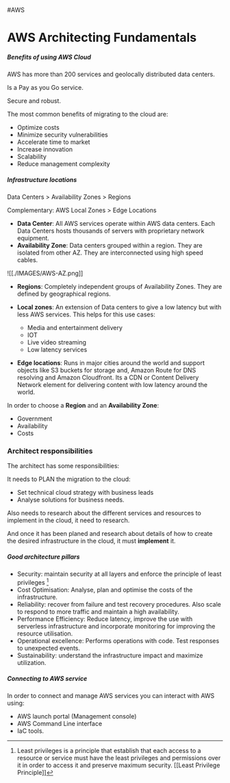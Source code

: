 #AWS 

# AWS Architecting Fundamentals

##### Benefits of using AWS Cloud

AWS has more than 200 services and geolocally distributed data centers. 

Is a Pay as you Go service. 

Secure and robust. 

The most common benefits of migrating to the cloud are: 

* Optimize costs
* Minimize security vulnerabilities
* Accelerate time to market
* Increase innovation
* Scalability 
* Reduce management complexity

##### Infrastructure locations

Data Centers > Availability Zones > Regions

Complementary: AWS Local Zones > Edge Locations

* **Data Center**: All AWS services operate within AWS data centers. Each Data Centers hosts thousands of servers with proprietary network equipment. 
* **Availability Zone**: Data centers grouped within a region. They are isolated from other AZ. They are interconnected using high speed cables. 

![[./IMAGES/AWS-AZ.png]]

* **Regions**: Completely independent groups of Availability Zones. They are defined by geographical regions.

* **Local zones**: An extension of Data centers to give a low latency but with less AWS services. This helps for this use cases: 
	* Media and entertainment delivery
	* IOT
	* Live video streaming
	* Low latency services
* **Edge locations**: Runs in major cities around the world and support objects like S3 buckets for storage and, Amazon Route for DNS resolving and Amazon Cloudfront. Its a CDN or Content Delivery Network element for delivering content with low latency around the world.  

In order to choose a **Region** and an **Availability Zone**: 

* Government
* Availability
* Costs

### Architect responsibilities

The architect has some responsibilities: 

It needs to PLAN the migration to the cloud: 

* Set technical cloud strategy with business leads
* Analyse solutions for business needs. 

Also needs to research about the different services and resources to implement in the cloud, it need to research. 

And once it has been planed and research about details of how to create the desired infrastructure in the cloud, it must **implement** it. 

##### Good architecture pillars

* Security: maintain security at all layers and enforce the principle of least privileges [^lp]
* Cost Optimisation: Analyse, plan and optimise the costs of the infrastructure. 
* Reliability: recover from failure and test recovery procedures. Also scale to respond to more traffic and maintain a high availability. 
* Performance Efficiency: Reduce latency, improve the use with serverless infrastructure and incorporate monitoring for improving the resource utilisation.
* Operational excellence: Performs operations with code. Test responses to unexpected events. 
* Sustainability: understand the infrastructure impact and maximize utilization. 


[^lp]: Least privileges is a principle that establish that each access to a resource or service must have the least privileges and permissions over it in order to access it and preserve maximum security. [[Least Privilege Principle]]

##### Connecting to AWS service

In order to connect and manage AWS services you can interact with AWS using: 

* AWS launch portal (Management console)
* AWS Command Line interface
* IaC tools. 

